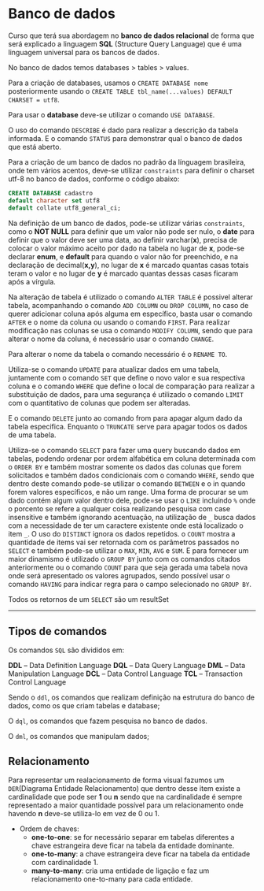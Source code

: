 # Banco de dados

Curso que terá sua abordagem no **banco de dados relacional** de forma que será explicado a linguagem **SQL** (Structure Query Language) que é uma linguagem universal para os bancos de dados.

No banco de dados temos databases > tables > values.

Para a criação de databases, usamos o `CREATE DATABASE nome` posteriormente usando o `CREATE TABLE tbl_name(...values) DEFAULT CHARSET = utf8`.

Para usar o **database** deve-se utilizar o comando `USE DATABASE`.

O uso do comando `DESCRIBE` é dado para realizar a descrição da tabela informada. E o comando `STATUS` para demonstrar qual o banco de dados que está aberto.

Para a criação de um banco de dados no padrão da línguagem brasileira, onde tem vários acentos, deve-se utilizar `constraints` para definir o charset utf-8 no banco de dados, conforme o código abaixo:

```sql
CREATE DATABASE cadastro
default character set utf8
default collate utf8_general_ci;
```

Na definição de um banco de dados, pode-se utilizar várias `constraints`, como o **NOT NULL** para definir que um valor não pode ser nulo, o **date** para definir que o valor deve ser uma data, ao definir varchar(**x**), precisa de colocar o valor máximo aceito por dado na tabela no lugar de **x**, pode-se declarar **enum**, e **default** para quando o valor não for preenchido, e na declaração de decimal(**x,y**), no lugar de **x** é marcado quantas casas totais teram o valor e no lugar de **y** é marcado quantas dessas casas ficaram após a vírgula.

Na alteração de tabela é utilizado o comando `ALTER TABLE` é possivel alterar tabela, acompanhando o comando `ADD COLUMN` ou `DROP COLUMN`, no caso de querer adicionar coluna após alguma em específico, basta usar o comando `AFTER` e o nome da coluna ou usando o comando `FIRST`. Para realizar modificação nas colunas se usa o comando `MODIFY COLUMN`, sendo que para alterar o nome da coluna, é necessário usar o comando `CHANGE`.

Para alterar o nome da tabela o comando necessário é o `RENAME TO`.

Utiliza-se o comando `UPDATE` para atualizar dados em uma tabela, juntamente com o comando `SET` que define o novo valor e sua respectiva coluna e o comando `WHERE` que define o local de comparação para realizar a substituição de dados, para uma segurança é utilizado o comando `LIMIT` com o quantitativo de colunas que podem ser alteradas.

E o comando `DELETE` junto ao comando from para apagar algum dado da tabela especifica. Enquanto o `TRUNCATE` serve para apagar todos os dados de uma tabela.

Utiliza-se o comando `SELECT` para fazer uma query buscando dados em tabelas, podendo ordenar por ordem alfabética em coluna determinada com o `ORDER BY` e também mostrar somente os dados das colunas que forem solicitados e também dados condicionais com o comando `WHERE`, sendo que dentro deste comando pode-se utilizar o comando `BETWEEN` e o in quando forem valores específicos, e não um range. Uma forma de procurar se um dado contém algum valor dentro dele, pode=se usar o `LIKE` incluíndo `%` onde o porcento se refere a qualquer coisa realizando pesquisa com case insensitive e também ignorando acentuação, na utilização de `_` busca dados com a necessidade de ter um caractere existente onde está localizado o item `_`. O uso do `DISTINCT` ignora os dados repetidos. o `COUNT` mostra a quantidade de items vai ser retornada com os parâmetros passados no `SELECT` e também pode-se utilizar o `MAX`, `MIN`, `AVG` e `SUM`. E para fornecer um maior dinamismo é utilizado o `GROUP BY` junto com os comandos citados anteriormente ou o comando `COUNT` para que seja gerada uma tabela nova onde será apresentado os valores agrupados, sendo possível usar o comando `HAVING` para indicar regra para o campo selecionado no `GROUP BY`.

Todos os retornos de um `SELECT` são um resultSet

---

## Tipos de comandos

Os comandos `SQL` são divididos em:

**DDL** – Data Definition Language
**DQL** – Data Query Language
**DML** – Data Manipulation Language
**DCL** – Data Control Language
**TCL** – Transaction Control Language

Sendo o `ddl`, os comandos que realizam definição na estrutura do banco de dados, como os que criam tabelas e database;

O `dql`, os comandos que fazem pesquisa no banco de dados.

O `dml`, os comandos que manipulam dados;

## Relacionamento

Para representar um realacionamento de forma visual fazumos um `DER`(Diagrama Entidade Relacionamento) que dentro desse item existe a cardinalidade que pode ser **1** ou **n** sendo que na cardinalidade é sempre representado a maior quantidade possível para um relacionamento onde havendo **n** deve-se utiliza-lo em vez de 0 ou 1.

- Ordem de chaves:
  - **one-to-one**: se for necessário separar em tabelas diferentes a chave estrangeira deve ficar na tabela da entidade dominante.
  - **one-to-many**: a chave estrangeira deve ficar na tabela da entidade com cardinalidade 1.
  - **many-to-many**: cria uma entidade de ligação e faz um relacionamento one-to-many para cada entidade.
